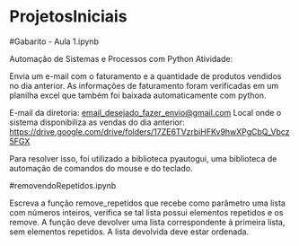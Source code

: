 # ProjetosIniciais

#Gabarito - Aula 1.ipynb

Automação de Sistemas e Processos com Python
Atividade:

Envia um e-mail com o faturamento e a quantidade de produtos vendidos no dia anterior. As informações de faturamento foram verificadas em um planilha excel que também foi baixada automaticamente com python.

E-mail da diretoria: email_desejado_fazer_envio@gmail.com
Local onde o sistema disponibiliza as vendas do dia anterior: https://drive.google.com/drive/folders/17ZE6TVzrbiHFKv9hwXPgCbQ_Vbcz5FGX

Para resolver isso, foi utilizado a biblioteca pyautogui, uma biblioteca de automação de comandos do mouse e do teclado.

#removendoRepetidos.ipynb

Escreva a função remove_repetidos que recebe como parâmetro uma lista com números inteiros, verifica se tal lista possui elementos repetidos e os remove. A função deve devolver uma lista correspondente à primeira lista, sem elementos repetidos. A lista devolvida deve estar ordenada.

